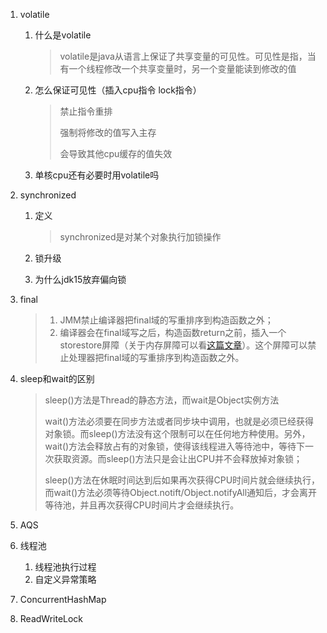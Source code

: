 1. volatile

   1. 什么是volatile

      > volatile是java从语言上保证了共享变量的可见性。可见性是指，当有一个线程修改一个共享变量时，另一个变量能读到修改的值

   2. 怎么保证可见性（插入cpu指令 lock指令）

      > 禁止指令重排
      >
      > 强制将修改的值写入主存
      >
      > 会导致其他cpu缓存的值失效
      
   3. 单核cpu还有必要时用volatile吗

      > 

2. synchronized

   1. 定义

      > synchronized是对某个对象执行加锁操作

   2. 锁升级

   3. 为什么jdk15放弃偏向锁

3. final

   > 1. JMM禁止编译器把final域的写重排序到构造函数之外；
   > 2. 编译器会在final域写之后，构造函数return之前，插入一个storestore屏障（关于内存屏障可以看[这篇文章](https://juejin.cn/post/6844903600318054413)）。这个屏障可以禁止处理器把final域的写重排序到构造函数之外。

4. sleep和wait的区别

   > sleep()方法是Thread的静态方法，而wait是Object实例方法
   >
   > wait()方法必须要在同步方法或者同步块中调用，也就是必须已经获得对象锁。而sleep()方法没有这个限制可以在任何地方种使用。另外，wait()方法会释放占有的对象锁，使得该线程进入等待池中，等待下一次获取资源。而sleep()方法只是会让出CPU并不会释放掉对象锁；
   >
   > sleep()方法在休眠时间达到后如果再次获得CPU时间片就会继续执行，而wait()方法必须等待Object.notift/Object.notifyAll通知后，才会离开等待池，并且再次获得CPU时间片才会继续执行。

5. AQS

6. 线程池

   1. 线程池执行过程
   2. 自定义异常策略
   
7. ConcurrentHashMap

8. ReadWriteLock

   

